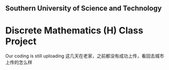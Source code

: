 ## Southern University of Science and Technology 
# Discrete Mathematics (H) Class Project

Our coding is still uploading
这几天在老家，之前都没有成功上传，看回去城市上传的怎么样
